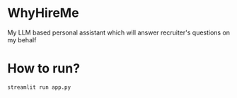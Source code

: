 # WhyHireMe
My LLM based personal assistant which will answer recruiter's questions on my behalf



# How to run?
`streamlit run app.py`


